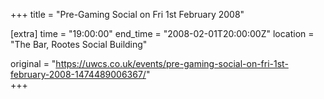 +++
title = "Pre-Gaming Social on Fri 1st February 2008"

[extra]
time = "19:00:00"
end_time = "2008-02-01T20:00:00Z"
location = "The Bar, Rootes Social Building"

original = "https://uwcs.co.uk/events/pre-gaming-social-on-fri-1st-february-2008-1474489006367/"    
+++



